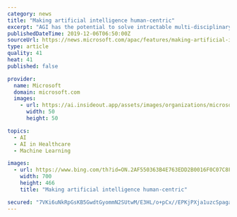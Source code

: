 ```yaml
---
category: news
title: "Making artificial intelligence human-centric"
excerpt: "AGI has the potential to solve intractable multi-disciplinary issues including healthcare, and hot topics like climate change (pun well intended). Microsoft’s own AI for Earth initiatives are examples. Opportunities for AGI development must be seized. But where our era of technology has confronted us with questions surrounding privacy ..."
publishedDateTime: 2019-12-06T06:50:00Z
sourceUrl: https://news.microsoft.com/apac/features/making-artificial-intelligence-human-centric/
type: article
quality: 41
heat: 41
published: false

provider:
  name: Microsoft
  domain: microsoft.com
  images:
    - url: https://ai.insideout.app/assets/images/organizations/microsoft.com-50x50.jpg
      width: 50
      height: 50

topics:
  - AI
  - AI in Healthcare
  - Machine Learning

images:
  - url: https://www.bing.com/th?id=ON.2AF550363B4E763EDD2B0016F0C07C8F
    width: 700
    height: 466
    title: "Making artificial intelligence human-centric"

secured: "7VKi6uNkRpGsKB5GwdtGyommN2SUtwM/E3HL/o+pCx//EPKjPXja1uzcSpagab/XSJilKdSNMuWyRy8n+VC/Je69oaVAxQatAdaAK0AzfqlI6e8nqH6n84J8cJRN3QuZguZocIVAvE3DVtGE52vvpYBA3N7FK6IR5cKpdzpX/WSNAtcs9GfG5PynPNXcVF8hrRYvlQ4ZSyU0feuFGqh4mpuXzsZvChe3+n28/G9D39RkrJ48MCDW82SeZFXuosf+cp2YzTKrifkCv09n8oPFwg==;cjjmpKRh07shoQ5x9wolng=="
---
```


